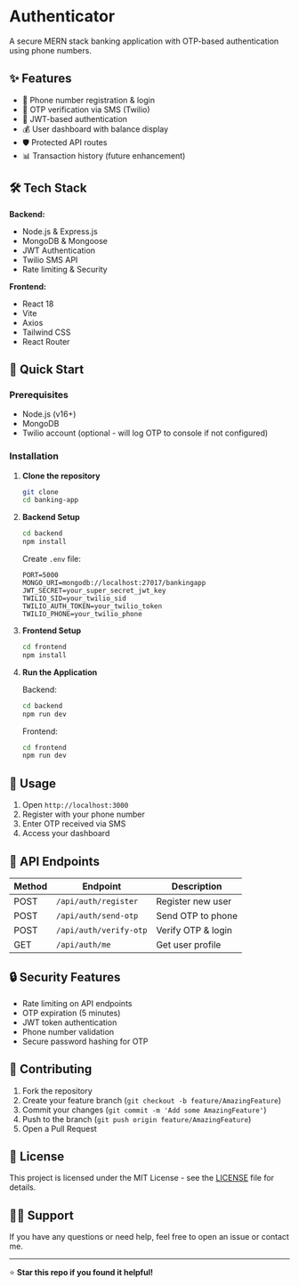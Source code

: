 # Authenticator

A secure MERN stack banking application with OTP-based authentication using phone numbers.

## ✨ Features

- 📱 Phone number registration & login
- 🔐 OTP verification via SMS (Twilio)
- 🎫 JWT-based authentication
- 💰 User dashboard with balance display
- 🛡️ Protected API routes
- 📊 Transaction history (future enhancement)

## 🛠️ Tech Stack

**Backend:**
- Node.js & Express.js
- MongoDB & Mongoose
- JWT Authentication
- Twilio SMS API
- Rate limiting & Security

**Frontend:**
- React 18
- Vite
- Axios
- Tailwind CSS
- React Router

## 🚀 Quick Start

### Prerequisites
- Node.js (v16+)
- MongoDB
- Twilio account (optional - will log OTP to console if not configured)

### Installation

1. **Clone the repository**
   ```bash
   git clone
   cd banking-app
   ```

2. **Backend Setup**
   ```bash
   cd backend
   npm install
   ```
   
   Create `.env` file:
   ```env
   PORT=5000
   MONGO_URI=mongodb://localhost:27017/bankingapp
   JWT_SECRET=your_super_secret_jwt_key
   TWILIO_SID=your_twilio_sid
   TWILIO_AUTH_TOKEN=your_twilio_token
   TWILIO_PHONE=your_twilio_phone
   ```

3. **Frontend Setup**
   ```bash
   cd frontend
   npm install
   ```

4. **Run the Application**
   
   Backend:
   ```bash
   cd backend
   npm run dev
   ```
   
   Frontend:
   ```bash
   cd frontend
   npm run dev
   ```

## 📱 Usage

1. Open `http://localhost:3000`
2. Register with your phone number
3. Enter OTP received via SMS
4. Access your dashboard

## 🔌 API Endpoints

| Method | Endpoint | Description |
|--------|----------|-------------|
| POST | `/api/auth/register` | Register new user |
| POST | `/api/auth/send-otp` | Send OTP to phone |
| POST | `/api/auth/verify-otp` | Verify OTP & login |
| GET | `/api/auth/me` | Get user profile |


## 🔒 Security Features

- Rate limiting on API endpoints
- OTP expiration (5 minutes)
- JWT token authentication
- Phone number validation
- Secure password hashing for OTP

## 🤝 Contributing

1. Fork the repository
2. Create your feature branch (`git checkout -b feature/AmazingFeature`)
3. Commit your changes (`git commit -m 'Add some AmazingFeature'`)
4. Push to the branch (`git push origin feature/AmazingFeature`)
5. Open a Pull Request

## 📝 License

This project is licensed under the MIT License - see the [LICENSE](LICENSE) file for details.

## 🙋‍♂️ Support

If you have any questions or need help, feel free to open an issue or contact me.

---

⭐ **Star this repo if you found it helpful!**
